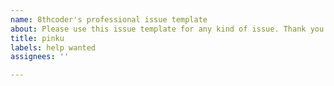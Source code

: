 ```yaml
---
name: 8thcoder's professional issue template
about: Please use this issue template for any kind of issue. Thank you for considering
title: pinku
labels: help wanted
assignees: ''

---
```



